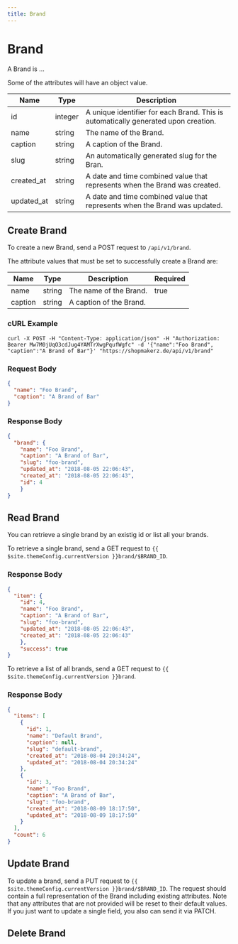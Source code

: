 ```yaml
---
title: Brand
---
```


# Brand

A Brand is ...

Some of the attributes will have an object value.

| Name | Type | Description |
|-------|-----|------|
| id | integer | A unique identifier for each Brand. This is automatically generated upon creation. |
| name | string | The name of the Brand. |
| caption | string | A caption of the Brand. |
| slug | string | An automatically generated slug for the Bran. |
| created_at | string | A date and time combined value that represents when the Brand was created. |
| updated_at | string | A date and time combined value that represents when the Brand was updated. |


## Create Brand

To create a new Brand, send a POST request to `/api/v1/brand`.

The attribute values that must be set to successfully create a Brand are:

| Name | Type | Description | Required |
|-------|-----|------|------|
| name | string | The name of the Brand. | true |
| caption | string | A caption of the Brand. | |


### cURL Example
```ssh
curl -X POST -H "Content-Type: application/json" -H "Authorization: Bearer Mw7M0jUqO3cdJug4YAMTrXwgPqufWgfc" -d '{"name":"Foo Brand", "caption":"A Brand of Bar"}' "https://shopmakerz.de/api/v1/brand"
```

### Request Body
```json
{
  "name": "Foo Brand",
  "caption": "A Brand of Bar"
}
```

### Response Body
```json
{
  "brand": {
    "name": "Foo Brand",
    "caption": "A Brand of Bar",
    "slug": "foo-brand",
    "updated_at": "2018-08-05 22:06:43",
    "created_at": "2018-08-05 22:06:43",
    "id": 4
    }
}
```

## Read Brand

You can retrieve a single brand by an existig id or list all your brands.

To retrieve a single brand, send a GET request to `{{ $site.themeConfig.currentVersion }}brand/$BRAND_ID`.

### Response Body
```json
{
  "item": {
    "id": 4,
    "name": "Foo Brand",
    "caption": "A Brand of Bar",
    "slug": "foo-brand",
    "updated_at": "2018-08-05 22:06:43",
    "created_at": "2018-08-05 22:06:43"
    },
    "success": true
}
```

To retrieve a list of all brands, send a GET request to `{{ $site.themeConfig.currentVersion }}brand`. 

### Response Body
```json
{
  "items": [
    {
      "id": 1,
      "name": "Default Brand",
      "caption": null,
      "slug": "default-brand",
      "created_at": "2018-08-04 20:34:24",
      "updated_at": "2018-08-04 20:34:24"
    },
    {
      "id": 3,
      "name": "Foo Brand",
      "caption": "A Brand of Bar",
      "slug": "foo-brand",
      "created_at": "2018-08-09 18:17:50",
      "updated_at": "2018-08-09 18:17:50"
    }
  ],
  "count": 6
}
```


## Update Brand

To update a brand, send a PUT request to `{{ $site.themeConfig.currentVersion }}brand/$BRAND_ID`.
The request should contain a full representation of the Brand including existing attributes. Note that any attributes that are not provided will be reset to their default values.
If you just want to update a single field, you also can send it via PATCH.

## Delete Brand